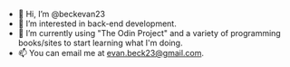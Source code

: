 - 👋 Hi, I’m @beckevan23
- 👀 I’m interested in back-end development.
- 🌱 I’m currently using "The Odin Project" and a variety of programming books/sites to start learning what I'm doing.
- 📫 You can email me at evan.beck23@gmail.com.

<!---
beckevan23/beckevan23 is a ✨ special ✨ repository because its `README.md` (this file) appears on your GitHub profile.
You can click the Preview link to take a look at your changes.
--->
